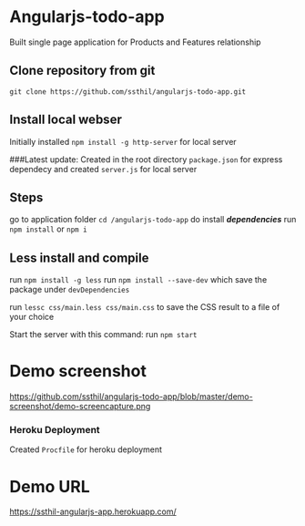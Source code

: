 # Angularjs-todo-app
Built single page application for Products and Features relationship

## Clone repository from git
```git clone https://github.com/ssthil/angularjs-todo-app.git```

## Install local webser
Initially installed ```npm install -g http-server```  for local server

###Latest update: 
Created in the root directory ```package.json``` for express dependecy and created ```server.js``` for local server

## Steps
go to application folder `cd /angularjs-todo-app`
do install ***dependencies*** run ```npm install``` or ```npm i```

## Less install and compile
run ```npm install -g less```
run ```npm install --save-dev``` which save the package under `devDependencies`

run ```lessc css/main.less css/main.css``` to save the CSS result to a file of your choice

Start the server with this command: run ```npm start```  

# Demo screenshot
https://github.com/ssthil/angularjs-todo-app/blob/master/demo-screenshot/demo-screencapture.png

### Heroku Deployment
Created `Procfile` for heroku deployment

# Demo URL
https://ssthil-angularjs-app.herokuapp.com/
